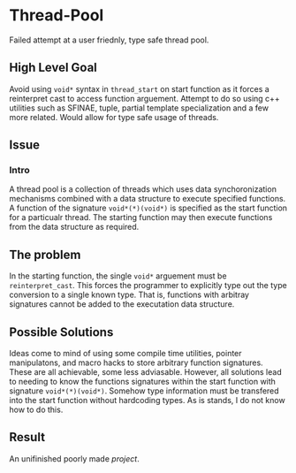 # Thread-Pool
Failed attempt at a user friednly, type safe thread pool.

## High Level Goal
Avoid using `void*` syntax in `thread_start` on start function as it forces a reinterpret cast to access function arguement. Attempt to do so using c++ utilities such as SFINAE, tuple, partial template specialization and a few more related. Would allow for type safe usage of threads.

## Issue
### Intro
A thread pool is a collection of threads which uses data synchoronization mechanisms combined with a data structure to execute specified functions. A function of the signature `void*(*)(void*)` is specified as the start function for a particualr thread. The starting function may then execute functions from the data structure as required.

## The problem
In the starting function, the single `void*` arguement must be `reinterpret_cast`. This forces the programmer to explicitly type out the type conversion to a single known type. That is, functions with arbitray signatures cannot be added to the executation data structure.

## Possible Solutions
Ideas come to mind of using some compile time utilities, pointer manipulatons, and macro hacks to store arbitrary function signatures. These are all achievable, some less adviasable. However, all solutions lead to needing to know the functions signatures within the start function with signature `void*(*)(void*)`. Somehow type information must be transfered into the start function without hardcoding types. As is stands, I do not know how to do this.

## Result
An unifinished poorly made _project_.
